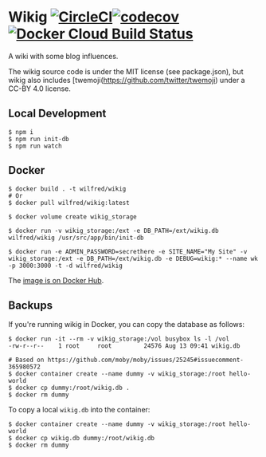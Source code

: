 # Wikig [![CircleCI](https://circleci.com/gh/Wilfred/wikig.svg?style=svg)](https://circleci.com/gh/Wilfred/wikig)[![codecov](https://codecov.io/gh/Wilfred/wikig/branch/master/graph/badge.svg)](https://codecov.io/gh/Wilfred/wikig)[![Docker Cloud Build Status](https://img.shields.io/docker/cloud/build/wilfred/wikig.svg)](https://hub.docker.com/r/wilfred/wikig)

A wiki with some blog influences.

The wikig source code is under the MIT license (see package.json), but
wikig also includes [twemoji(https://github.com/twitter/twemoji) under
a CC-BY 4.0 license.

## Local Development

```
$ npm i
$ npm run init-db
$ npm run watch
```

## Docker

```
$ docker build . -t wilfred/wikig
# Or
$ docker pull wilfred/wikig:latest

$ docker volume create wikig_storage

$ docker run -v wikig_storage:/ext -e DB_PATH=/ext/wikig.db wilfred/wikig /usr/src/app/bin/init-db

$ docker run -e ADMIN_PASSWORD=secrethere -e SITE_NAME="My Site" -v wikig_storage:/ext -e DB_PATH=/ext/wikig.db -e DEBUG=wikig:* --name wk -p 3000:3000 -t -d wilfred/wikig
```

The [image is on Docker
Hub](https://hub.docker.com/r/wilfred/wikig).

## Backups

If you're running wikig in Docker, you can copy the database as
follows:

```
$ docker run -it --rm -v wikig_storage:/vol busybox ls -l /vol
-rw-r--r--    1 root     root         24576 Aug 13 09:41 wikig.db

# Based on https://github.com/moby/moby/issues/25245#issuecomment-365980572
$ docker container create --name dummy -v wikig_storage:/root hello-world
$ docker cp dummy:/root/wikig.db .
$ docker rm dummy
```

To copy a local `wikig.db` into the container:

```
$ docker container create --name dummy -v wikig_storage:/root hello-world
$ docker cp wikig.db dummy:/root/wikig.db
$ docker rm dummy
```
